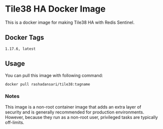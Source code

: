 # Tile38 HA Docker Image

This is a docker image for making Tile38 HA with Redis Sentinel.

## Docker Tags

```
1.17.6, latest
```

## Usage

You can pull this image with following command:

```
docker pull rashadansari/tile38:tagname
```

### Notes

This image is a non-root container image that adds an extra layer of security and is generally recommended for production environments. However, because they run as a non-root user, privileged tasks are typically off-limits.
